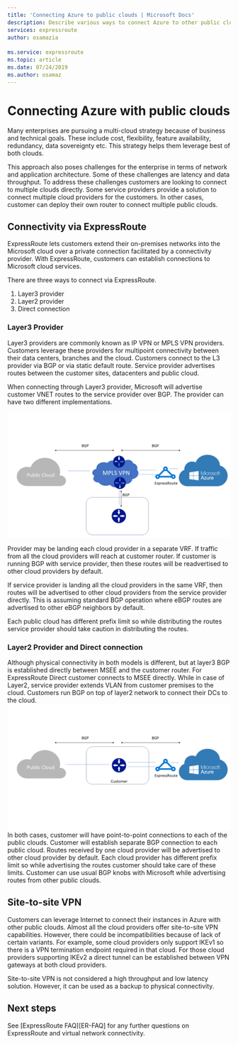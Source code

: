 ```yaml
---
title: 'Connecting Azure to public clouds | Microsoft Docs'
description: Describe various ways to connect Azure to other public clouds 
services: expressroute
author: osamazia

ms.service: expressroute
ms.topic: article
ms.date: 07/24/2019
ms.author: osamaz
---
```


# Connecting Azure with public clouds

Many enterprises are pursuing a multi-cloud strategy because of business and technical goals. These include cost, flexibility, feature availability, redundancy, data sovereignty etc. This strategy helps them leverage best of both clouds. 

This approach also poses challenges for the enterprise in terms of network and application architecture. Some of these challenges are latency and data throughput. To address these challenges customers are looking to connect to multiple clouds directly. Some service providers provide a solution to connect multiple cloud providers for the customers. In other cases, customer can deploy their own router to connect multiple public clouds.
## Connectivity via ExpressRoute
ExpressRoute lets customers extend their on-premises networks into the Microsoft cloud over a private connection facilitated by a connectivity provider. With ExpressRoute, customers can establish connections to Microsoft cloud services.

There are three ways to connect via ExpressRoute.

1. Layer3 provider
2. Layer2 provider
3. Direct connection

### Layer3 Provider

Layer3 providers are commonly known as IP VPN or MPLS VPN providers. Customers leverage these providers for multipoint connectivity between their data centers, branches and the cloud. Customers connect to the L3 provider via BGP or via static default route. Service provider advertises routes between the customer sites, datacenters and public cloud. 
 
When connecting through Layer3 provider, Microsoft will advertise customer VNET routes to the service provider over BGP. The provider can have two different implementations.

![](media/expressroute-connecting-azure-to-public-cloud/azure-to-public-clouds-l3.png)

Provider may be landing each cloud provider in a separate VRF. If traffic from all the cloud providers will reach at customer router. If customer is running BGP with service provider, then these routes will be readvertised to other cloud providers by default. 

If service provider is landing all the cloud providers in the same VRF, then routes will be advertised to other cloud providers from the service provider directly. This is assuming standard BGP operation where eBGP routes are advertised to other eBGP neighbors by default.

Each public cloud has different prefix limit so while distributing the routes service provider should take caution in distributing the routes.

### Layer2 Provider and Direct connection

Although physical connectivity in both models is different, but at layer3 BGP is established directly between MSEE and the customer router. For ExpressRoute Direct customer connects to MSEE directly. While in case of Layer2, service provider extends VLAN from customer premises to the cloud. Customers run BGP on top of layer2 network to connect their DCs to the cloud.
![](media/expressroute-connecting-azure-to-public-cloud/azure-to-public-clouds-l2.png)
In both cases, customer will have point-to-point connections to each of the public clouds. Customer will establish separate BGP connection to each public cloud. Routes received by one cloud provider will be advertised to other cloud provider by default. Each cloud provider has different prefix limit so while advertising the routes customer should take care of these limits. Customer can use usual BGP knobs with Microsoft while advertising routes from other public clouds.

## Site-to-site VPN

Customers can leverage Internet to connect their instances in Azure with other public clouds. Almost all the cloud providers offer site-to-site VPN capabilities. However, there could be incompatibilities because of lack of certain variants. For example, some cloud providers only support IKEv1 so there is a VPN termination endpoint required in that cloud. For those cloud providers supporting IKEv2 a direct tunnel can be established between VPN gateways at both cloud providers.

Site-to-site VPN is not considered a high throughput and low latency solution. However, it can be used as a backup to physical connectivity.

## Next steps
See [ExpressRoute FAQ][ER-FAQ] for any further questions on ExpressRoute and virtual network connectivity.

